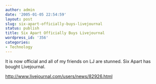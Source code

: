 ```yaml
---
author: admin
date: '2005-01-05 22:54:59'
layout: post
slug: six-apart-officially-buys-livejournal
status: publish
title: Six Apart Officially Buys Livejournal
wordpress_id: '356'
categories:
- Technology
---
```

It is now official and all of my friends on LJ are stunned. Six Apart has bought Livejournal.

<a href="http://www.livejournal.com/users/news/82926.html">http://www.livejournal.com/users/news/82926.html</a>
